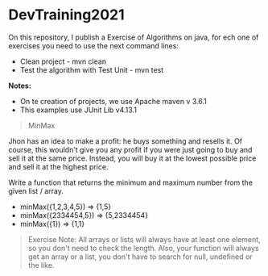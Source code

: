 # DevTraining2021

On this repository, I publish a Exercise of Algorithms on java, for ech one of exercises you need to use the next 
command lines:

* Clean project - mvn clean
* Test the algorithm with Test Unit - mvn test

**Notes:** 
* On te creation of projects, we use Apache maven v 3.6.1 
* This examples use JUnit Lib  v4.13.1

> MinMax

Jhon has an idea to make a profit: he buys something and resells it. Of course, this wouldn't give you any profit if you were just going to buy and sell it at the same price. Instead, you will buy it at the lowest possible price and sell it at the highest price.

Write a function that returns the minimum and maximum number from the given list / array.

* minMax({1,2,3,4,5}) => {1,5}
* minMax({2334454,5}) => {5,2334454}
* minMax({1}) => {1,1}

> Exercise Note:
All arrays or lists will always have at least one element, so you don't need to check the length. Also, your function will always get an array or a list, you don't have to search for null, undefined or the like.